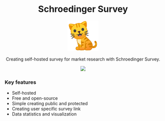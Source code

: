 
<h1 align="center">Schroedinger Survey</h1>

<p align="center">
  <img alt="schroedinger-survey" src="./docs/logo.png" width="100" />
</p>

<p align="center">
  Creating self-hosted survey for market research with Schroedinger Survey. 
</p>

<p align="center">
  <img src="https://gitlab.com/Schroedinger1/frontend/badges/master/pipeline.svg"/>
</p>

### Key features
- Self-hosted
- Free and open-source
- Simple creating public and protected
- Creating user specific survey link
- Data statistics and visualization
